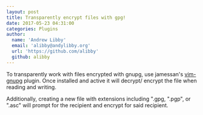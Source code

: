 ```yaml
---
layout: post
title: Transparently encrypt files with gpg!
date: 2017-05-23 04:31:00
categories: Plugins
author:
  name: 'Andrew Libby'
  email: 'alibby@andylibby.org'
  url: 'https://github.com/alibby'
  github: alibby
---
```


To transparently work with files encrypted with gnupg, use jamessan's
[vim-gnupg](https://github.com/jamessan/vim-gnupg) plugin.  Once installed and
active it will decrypt/ encrypt the file when reading and writing.

Additionally, creating a new file with extensions including ".gpg, ".pgp", or
".asc" will prompt for the recipient and encrypt for said recipient.

